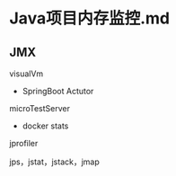 # Java项目内存监控.md



## JMX

visualVm




































- SpringBoot Actutor

microTestServer

- docker stats


jprofiler


jps，jstat，jstack，jmap